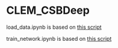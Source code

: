# CLEM_CSBDeep

load_data.ipynb is based on [this script](https://nbviewer.jupyter.org/url/csbdeep.bioimagecomputing.com/examples/denoising3D/1_datagen.ipynb)

train_network.ipynb is based on [this script](https://nbviewer.jupyter.org/url/csbdeep.bioimagecomputing.com/examples/denoising3D/2_training.ipynb)

